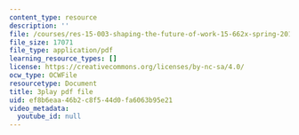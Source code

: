 ```yaml
---
content_type: resource
description: ''
file: /courses/res-15-003-shaping-the-future-of-work-15-662x-spring-2016/ef8b6eaa46b2c8f544d0fa6063b95e21_8MLEYc3PLUc.pdf
file_size: 17071
file_type: application/pdf
learning_resource_types: []
license: https://creativecommons.org/licenses/by-nc-sa/4.0/
ocw_type: OCWFile
resourcetype: Document
title: 3play pdf file
uid: ef8b6eaa-46b2-c8f5-44d0-fa6063b95e21
video_metadata:
  youtube_id: null
---
```

